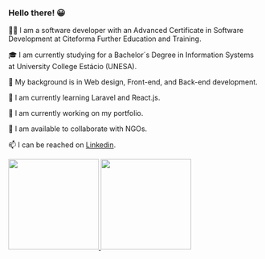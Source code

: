 
### Hello there! 😀

👨‍💻 I am a software developer with an Advanced Certificate in Software Development at Citeforma Further Education and Training.

🎓 I am currently studying for a Bachelor´s Degree in Information Systems at University College Estácio (UNESA).

📃 My background is in Web design, Front-end, and Back-end development. 

🌱 I am currently learning Laravel and React.js.

🔭 I am currently working on my portfolio.

🔎 I am available to collaborate with NGOs.

📫 I can be reached on [Linkedin](www.linkedin.com/in/jonasnapoles).

<p align="left">
  <a href="https://github.com/jonasnapoles"><img height="180em" src="https://github-readme-stats.vercel.app/api?username=jonasnapoles&show_icons=true&theme=gotham">
  <a href="https://github.com/jonasnapoles"><img height="180em" src="https://github-readme-stats.vercel.app/api/top-langs/?username=jonasnapoles&hide=html,css&langs_count=10&layout=compact&theme=gotham">
</p>

